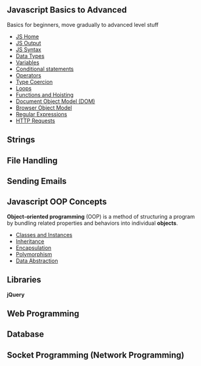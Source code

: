 
## Javascript Basics to Advanced
Basics for beginners, move gradually to advanced level stuff
* [JS Home](Basics/JS_home.html)
* [JS Output](Basics/JS_output.html)
* [JS Syntax](Basics/JS_syntax.html)
* [Data Types](Basics/data_types.html)
* [Variables](Basics/variables.html)
* [Conditional statements](Basics/conditionals.html)
* [Operators](Basics/Operators.html)
* [Type Coercion](Basics/)
* [Loops](Basics/)
* [Functions and Hoisting](Basics/)
* [Document Object Model (DOM)](Intermediate_and_Advanced/)
* [Browser Object Model](Intermediate_and_Advanced/)
* [Regular Expressions](Intermediate_and_Advanced)
* [HTTP Requests](Intermediate_and_Advanced)
## Strings
## File Handling
## Sending Emails
## Javascript OOP Concepts
**Object-oriented programming** (OOP) is a method of structuring a program by bundling related properties and behaviors into individual **objects**.
* [Classes and Instances](Javascript_OOP/)
* [Inheritance](Javascript_OOP/)
* [Encapsulation](Javascript_OOP/)
* [Polymorphism](Javascript_OOP/)
* [Data Abstraction](Javascript_OOP/)
## Libraries
**jQuery**
## Web Programming
## Database
## Socket Programming (Network Programming)
